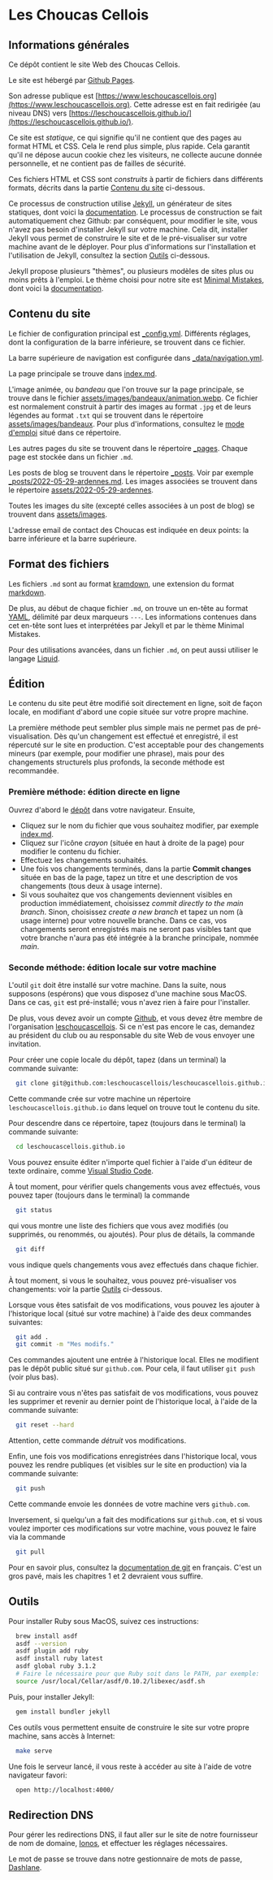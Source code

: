 # Les Choucas Cellois

## Informations générales

Ce dépôt contient le site Web des Choucas Cellois.

Le site est hébergé par [Github Pages](https://pages.github.com/).

Son adresse publique est [https://www.leschoucascellois.org](https://www.leschoucascellois.org).
Cette adresse est en fait redirigée (au niveau DNS) vers [https://leschoucascellois.github.io/](https://leschoucascellois.github.io/).

Ce site est *statique*, ce qui signifie qu'il ne contient que des pages au format HTML et CSS. Cela le rend plus simple, plus rapide. Cela garantit qu'il ne dépose aucun cookie chez les visiteurs, ne collecte aucune donnée personnelle, et ne contient pas de failles de sécurité.

Ces fichiers HTML et CSS sont *construits* à partir de fichiers dans différents formats, décrits dans la partie [Contenu du site](#contenu-du-site) ci-dessous.

Ce processus de construction utilise [Jekyll](https://jekyllrb.com/),
un générateur de sites statiques,
dont voici la
[documentation](https://docs.github.com/en/pages/setting-up-a-github-pages-site-with-jekyll).
Le processus de construction se fait automatiquement chez Github:
par conséquent, pour modifier le site,
vous n'avez pas besoin d'installer Jekyll sur votre machine.
Cela dit, installer Jekyll vous permet de construire le site
et de le pré-visualiser sur votre machine avant de le déployer.
Pour plus d'informations sur l'installation et l'utilisation de Jekyll, consultez la section [Outils](#outils) ci-dessous.

Jekyll propose plusieurs "thèmes", ou plusieurs modèles de sites plus ou moins prêts à l'emploi.
Le thème choisi pour notre site est
[Minimal Mistakes](https://github.com/mmistakes/minimal-mistakes), dont voici la [documentation](https://mmistakes.github.io/minimal-mistakes/docs/configuration/).

## Contenu du site

Le fichier de configuration principal est [_config.yml](_config.yml).
Différents réglages,
dont la configuration de la barre inférieure,
se trouvent dans ce fichier.

La barre supérieure de navigation est configurée dans
[_data/navigation.yml](_data/navigation.yml).

La page principale se trouve dans [index.md](index.md).

L'image animée, ou *bandeau* que l'on trouve sur la page principale, se trouve dans le fichier
[assets/images/bandeaux/animation.webp](assets/images/bandeaux/animation.webp).
Ce fichier est normalement construit à partir des images au format `.jpg` et de leurs légendes au format `.txt` qui se trouvent dans le répertoire [assets/images/bandeaux](assets/images/bandeaux).
Pour plus d'informations, consultez le
[mode d'emploi](assets/images/bandeaux/README.md) situé dans ce répertoire.

Les autres pages du site se trouvent dans
le répertoire [_pages](_pages/).
Chaque page est stockée dans un fichier `.md`.

Les posts de blog se trouvent dans
le répertoire [_posts](_posts/).
Voir par exemple
[_posts/2022-05-29-ardennes.md](_posts/2022-05-29-ardennes.md).
Les images associées se trouvent dans
le répertoire [assets/2022-05-29-ardennes](assets/2022-05-29-ardennes/).

Toutes les images du site (excepté celles associées à un post de blog)
se trouvent dans [assets/images](assets/images/).

L'adresse email de contact des Choucas est indiquée en deux points:
la barre inférieure et la barre supérieure.

## Format des fichiers

Les fichiers `.md` sont au format [kramdown](https://kramdown.gettalong.org/syntax.html), une extension du format [markdown](https://daringfireball.net/projects/markdown/syntax).

De plus, au début de chaque fichier `.md`, on trouve un en-tête au format [YAML](https://docs.fileformat.com/programming/yaml/),
délimité par deux marqueurs `---`. Les informations contenues dans cet en-tête sont lues et interprétées par Jekyll et par le thème Minimal Mistakes.

Pour des utilisations avancées, dans un fichier `.md`, on peut aussi utiliser le langage [Liquid](https://github.com/Shopify/liquid/wiki/Liquid-for-Designers).

## Édition

Le contenu du site peut être modifié soit directement en ligne, soit de façon locale, en modifiant d'abord une copie située sur votre propre machine.

La première méthode peut sembler plus simple mais ne permet pas de pré-visualisation. Dès qu'un changement est effectué et enregistré, il est répercuté sur le site en production. C'est acceptable pour des changements mineurs (par exemple, pour modifier une phrase), mais pour des changements structurels plus profonds, la seconde méthode est recommandée.

### Première méthode: édition directe en ligne

Ouvrez d'abord le [dépôt](https://github.com/leschoucascellois/leschoucascellois.github.io) dans votre navigateur. Ensuite,

* Cliquez sur le nom du fichier que vous souhaitez modifier, par exemple [index.md](https://github.com/leschoucascellois/leschoucascellois.github.io/blob/main/index.md).
* Cliquez sur l'icône *crayon* (située en haut à droite de la page) pour modifier le contenu du fichier.
* Effectuez les changements souhaités.
* Une fois vos changements terminés, dans la partie **Commit changes** située en bas de la page, tapez un titre et une description de vos changements (tous deux à usage interne).
* Si vous souhaitez que vos changements deviennent visibles en production immédiatement, choisissez *commit directly to the main branch*. Sinon, choisissez *create a new branch* et tapez un nom (à usage interne) pour votre nouvelle branche. Dans ce cas, vos changements seront enregistrés mais ne seront pas visibles tant que votre branche n'aura pas été intégrée à la branche principale, nommée *main*.

### Seconde méthode: édition locale sur votre machine

L'outil `git` doit être installé sur votre machine. Dans la suite, nous supposons (espérons) que vous disposez d'une machine sous MacOS. Dans ce cas, `git` est pré-installé; vous n'avez rien à faire pour l'installer.

De plus, vous devez avoir un compte [Github](https://github.com/), et vous devez être membre de l'organisation [leschoucascellois](https://github.com/leschoucascellois). Si ce n'est pas encore le cas, demandez au président du club ou au responsable du site Web de vous envoyer une invitation.

Pour créer une copie locale du dépôt, tapez (dans un terminal) la commande suivante:

```bash
  git clone git@github.com:leschoucascellois/leschoucascellois.github.io.git
```

Cette commande crée sur votre machine un répertoire `leschoucascellois.github.io` dans lequel on trouve tout le contenu du site.

Pour descendre dans ce répertoire, tapez (toujours dans le terminal) la commande suivante:

```bash
  cd leschoucascellois.github.io
```

Vous pouvez ensuite éditer n'importe quel fichier à l'aide d'un éditeur de texte ordinaire, comme [Visual Studio Code](https://code.visualstudio.com/).

À tout moment, pour vérifier quels changements vous avez effectués, vous pouvez taper (toujours dans le terminal) la commande

```bash
  git status
```

qui vous montre une liste des fichiers que vous avez modifiés (ou supprimés, ou renommés, ou ajoutés). Pour plus de détails,
la commande

```bash
  git diff
```

vous indique quels changements vous avez effectués dans chaque fichier.

À tout moment, si vous le souhaitez, vous pouvez pré-visualiser vos changements: voir la partie [Outils](#outils) ci-dessous.

Lorsque vous êtes satisfait de vos modifications, vous pouvez les ajouter à l'historique local (situé sur votre machine) à l'aide des deux commandes suivantes:

```bash
  git add .
  git commit -m "Mes modifs."
```

Ces commandes ajoutent une entrée à l'historique local. Elles ne modifient pas le dépôt public situé sur `github.com`. Pour cela, il faut utiliser `git push` (voir plus bas).

Si au contraire vous n'êtes pas satisfait de vos modifications, vous pouvez les supprimer et revenir au dernier point de l'historique local, à l'aide de la commande suivante:

```bash
  git reset --hard
```

Attention, cette commande *détruit* vos modifications.

Enfin, une fois vos modifications enregistrées dans l'historique local, vous pouvez les rendre publiques (et visibles sur le site en production) via la commande suivante:

```bash
  git push
```

Cette commande envoie les données de votre machine vers `github.com`.

Inversement, si quelqu'un a fait des modifications sur `github.com`, et si vous voulez importer ces modifications sur votre machine, vous pouvez le faire via la commande

```bash
  git pull
```

Pour en savoir plus, consultez la [documentation de git](https://git-scm.com/book/fr/v2) en français. C'est un gros pavé, mais les chapitres 1 et 2 devraient vous suffire.

## Outils

Pour installer Ruby sous MacOS, suivez ces instructions:

```bash
  brew install asdf
  asdf --version
  asdf plugin add ruby
  asdf install ruby latest
  asdf global ruby 3.1.2
  # Faire le nécessaire pour que Ruby soit dans le PATH, par exemple:
  source /usr/local/Cellar/asdf/0.10.2/libexec/asdf.sh
```

Puis, pour installer Jekyll:

```bash
  gem install bundler jekyll
```

Ces outils vous permettent ensuite de construire le site
sur votre propre machine, sans accès à Internet:

```bash
  make serve
```

Une fois le serveur lancé, il vous reste à accéder au site
à l'aide de votre navigateur favori:

```bash
  open http://localhost:4000/
```

## Redirection DNS

Pour gérer les redirections DNS, il faut aller sur le site de notre
fournisseur de nom de domaine,
[Ionos](https://my.ionos.fr/domains),
et effectuer les réglages nécessaires.

Le mot de passe se trouve
dans notre gestionnaire de mots de passe,
[Dashlane](https://app.dashlane.com/#/login).
